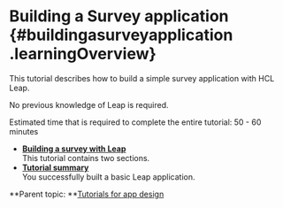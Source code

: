 # Building a Survey application {#buildingasurveyapplication .learningOverview}

This tutorial describes how to build a simple survey application with HCL Leap.

No previous knowledge of Leap is required.

Estimated time that is required to complete the entire tutorial: 50 - 60 minutes

-   **[Building a survey with Leap](tut_survey_application_module1.md#)**  
This tutorial contains two sections.
-   **[Tutorial summary](tut_survey_application_SM.md#)**  
You successfully built a basic Leap application.

**Parent topic: **[Tutorials for app design](tut_tutorials_toc.md)

